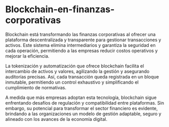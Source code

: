 # Blockchain-en-finanzas-corporativas
Blockchain está transformando las finanzas corporativas al ofrecer una plataforma descentralizada y transparente para gestionar transacciones y activos. Este sistema elimina intermediarios y garantiza la seguridad en cada operación, permitiendo a las empresas reducir costos operativos y mejorar la eficiencia.

La tokenización y automatización que ofrece blockchain facilita el intercambio de activos y valores, agilizando la gestión y asegurando auditorías precisas. Así, cada transacción queda registrada en un bloque inmutable, permitiendo un control exhaustivo y simplificando el cumplimiento de normativas.

A medida que más empresas adoptan esta tecnología, blockchain sigue enfrentando desafíos de regulación y compatibilidad entre plataformas. Sin embargo, su potencial para transformar el sector financiero es evidente, brindando a las organizaciones un modelo de gestión adaptable, seguro y alineado con los avances de la economía digital.
